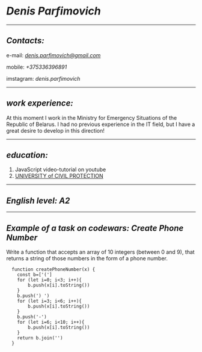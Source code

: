 # *Denis Parfimovich*

-----------
## ***Contacts:***

e-mail: *denis.parfimovich@gmail.com*

mobile: *+375336396891*

imstagram: *denis.parfimovich*

------------
## ***work experience:***

At this moment I work in the Ministry for Emergency Situations of the Republic of Belarus. I had no previous experience in the IT field, but I have a great desire to develop in this direction!

-------------

## ***education:***

1. JavaScript video-tutorial on youtube
2. [UNIVERSITY of CIVIL PROTECTION](https://ucp.by/en/)

-------------

## ***English level:*** *A2*

-------------

## ***Example of a task on codewars: Create Phone Number***

Write a function that accepts an array of 10 integers (between 0 and 9), that returns a string of those numbers in the form of a phone number.

```
  function createPhoneNumber(x) {
    const b=['(']
    for (let i=0; i<3; i++){
        b.push(x[i].toString())
    }
    b.push(') ')
    for (let i=3; i<6; i++){
        b.push(x[i].toString())
    }
    b.push('-')
    for (let i=6; i<10; i++){
        b.push(x[i].toString())
    }
    return b.join('')
  }
  ```

